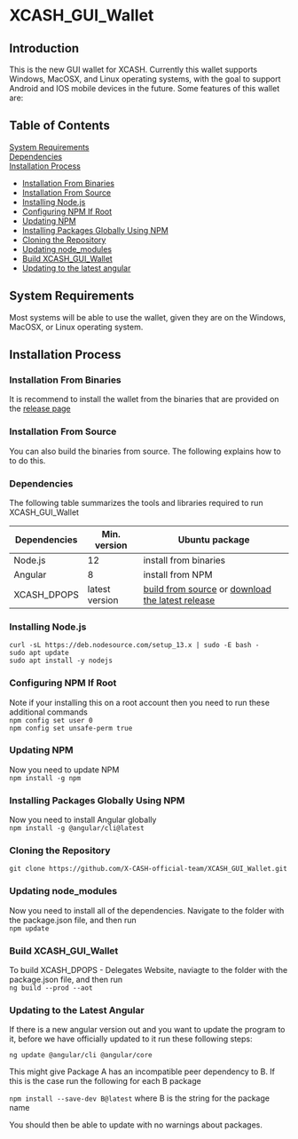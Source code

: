 # XCASH_GUI_Wallet

## Introduction

This is the new GUI wallet for XCASH. Currently this wallet supports Windows, MacOSX, and Linux operating systems, with the goal to support Android and IOS mobile devices in the future. Some features of this wallet are:

## Table of Contents  
[System Requirements](#system-requirements)  
[Dependencies](#dependencies)  
[Installation Process](#installation-process)  
* [Installation From Binaries](#installation-from-binaries)  
* [Installation From Source](#installation-from-source)  
* [Installing Node.js](#installing-nodejs) 
* [Configuring NPM If Root](#configuring-npm-if-root)  
* [Updating NPM](#updating-npm)  
* [Installing Packages Globally Using NPM](#installing-packages-globally-using-npm)  
* [Cloning the Repository](#cloning-the-repository)  
* [Updating node_modules](#updating-node_modules)  
* [Build XCASH_GUI_Wallet](#build-xcash_gui_wallet)  
* [Updating to the latest angular](#updating-to-the-latest-angular)  


## System Requirements
 
Most systems will be able to use the wallet, given they are on the Windows, MacOSX, or Linux operating system.


## Installation Process


### Installation From Binaries
It is recommend to install the wallet from the binaries that are provided on the [release page](https://github.com/X-CASH-official-team/XCASH_GUI_Wallet/releases)

### Installation From Source
You can also build the binaries from source. The following explains how to to do this.

### Dependencies

The following table summarizes the tools and libraries required to run XCASH_GUI_Wallet

| Dependencies                                 | Min. version  | Ubuntu package            |
| -------------------------------------------- | ------------- | ------------------------- |
| Node.js                                      | 12             |  install from binaries    | 
| Angular                                      | 8             |  install from NPM         |
| XCASH_DPOPS                                  | latest version | [build from source](https://github.com/X-CASH-official/XCASH_DPOPS) or [download the latest release](https://github.com/X-CASH-official/X-CASH/releases)




### Installing Node.js

```
curl -sL https://deb.nodesource.com/setup_13.x | sudo -E bash -
sudo apt update
sudo apt install -y nodejs
```


### Configuring NPM If Root
Note if your installing this on a root account then you need to run these additional commands  
`npm config set user 0`  
`npm config set unsafe-perm true`



### Updating NPM

Now you need to update NPM  
`npm install -g npm`



### Installing Packages Globally Using NPM

Now you need to install Angular globally  
`npm install -g @angular/cli@latest`



### Cloning the Repository
```
git clone https://github.com/X-CASH-official-team/XCASH_GUI_Wallet.git
``` 



### Updating node_modules

Now you need to install all of the dependencies. Navigate to the folder with the package.json file, and then run  
`npm update`



### Build XCASH_GUI_Wallet

To build XCASH_DPOPS - Delegates Website, naviagte to the folder with the package.json file, and then run  
`ng build --prod --aot`


### Updating to the Latest Angular

If there is a new angular version out and you want to update the program to it, before we have officially updated to it run these following steps:

`ng update @angular/cli @angular/core`

This might give Package A has an incompatible peer dependency to B. If this is the case run the following for each B package

`npm install --save-dev B@latest` where B is the string for the package name

You should then be able to update with no warnings about packages.